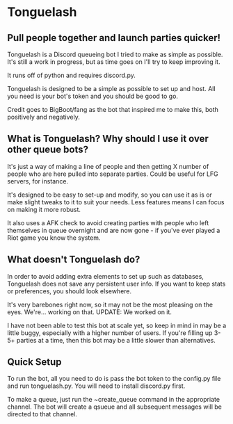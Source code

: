 # Tonguelash
## Pull people together and launch parties quicker!

Tonguelash is a Discord queueing bot I tried to make as simple as possible. It's still a work in progress, but as time goes on I'll try to keep improving it.

It runs off of python and requires discord.py.

Tonguelash is designed to be a simple as possible to set up and host. All you need is your bot's token and you should be good to go.

Credit goes to BigBoot/fang as the bot that inspired me to make this, both positively and negatively.

## What is Tonguelash? Why should I use it over other queue bots?
It's just a way of making a line of people and then getting X number of people who are here pulled into separate parties. Could be useful for LFG servers, for instance.

It's designed to be easy to set-up and modify, so you can use it as is or make slight tweaks to it to suit your needs. Less features means I can focus on making it more robust.

It also uses a AFK check to avoid creating parties with people who left themselves in queue overnight and are now gone - if you've ever played a Riot game you know the system.

## What doesn't Tonguelash do?
In order to avoid adding extra elements to set up such as databases, Tonguelash does not save any persistent user info. If you want to keep stats or preferences, you should look elsewhere.

It's very barebones right now, so it may not be the most pleasing on the eyes. We're... working on that. UPDATE: We worked on it.

I have not been able to test this bot at scale yet, so keep in mind in may be a little buggy, especially with a higher number of users. If you're filling up 3-5+ parties at a time, then this bot may be a little slower than alternatives.

## Quick Setup
To run the bot, all you need to do is pass the bot token to the config.py file and run tonguelash.py. You will need to install discord.py first.

To make a queue, just run the ~create_queue command in the appropriate channel. The bot will create a qsueue and all subsequent messages will be directed to that channel.

